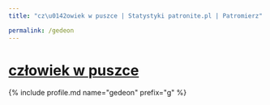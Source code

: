 ```yaml
---
title: "cz\u0142owiek w puszce | Statystyki patronite.pl | Patromierz"

permalink: /gedeon
---
```


# [człowiek w puszce](https://patronite.pl/gedeon)

{% include profile.md name="gedeon" prefix="g" %}
